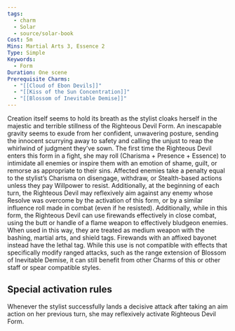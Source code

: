 ```yaml
---
tags:
  - charm
  - Solar
  - source/solar-book
Cost: 5m
Mins: Martial Arts 3, Essence 2
Type: Simple
Keywords:
  - Form
Duration: One scene
Prerequisite Charms:
  - "[[Cloud of Ebon Devils]]"
  - "[[Kiss of the Sun Concentration]]"
  - "[[Blossom of Inevitable Demise]]"
---
```

Creation itself seems to hold its breath as the stylist cloaks herself in the majestic and terrible stillness of the Righteous Devil Form. An inescapable gravity seems to exude from her confident, unwavering posture, sending the innocent scurrying away to safety and calling the unjust to reap the whirlwind of judgment they’ve sown. The first time the Righteous Devil enters this form in a fight, she may roll (Charisma + Presence + Essence) to intimidate all enemies or inspire them with an emotion of shame, guilt, or remorse as appropriate to their sins. Affected enemies take a penalty equal to the stylist’s Charisma on disengage, withdraw, or Stealth-based actions unless they pay Willpower to resist. Additionally, at the beginning of each turn, the Righteous Devil may reflexively aim against any enemy whose Resolve was overcome by the activation of this form, or by a similar influence roll made in combat (even if he resisted). Additionally, while in this form, the Righteous Devil can use firewands effectively in close combat, using the butt or handle of a flame weapon to effectively bludgeon enemies. When used in this way, they are treated as medium weapon with the bashing, martial arts, and shield tags. Firewands with an affixed bayonet instead have the lethal tag. While this use is not compatible with effects that specifically modify ranged attacks, such as the range extension of Blossom of Inevitable Demise, it can still benefit from other Charms of this or other staff or spear compatible styles. 

## Special activation rules

Whenever the stylist successfully lands a decisive attack after taking an aim action on her previous turn, she may reflexively activate Righteous Devil Form.